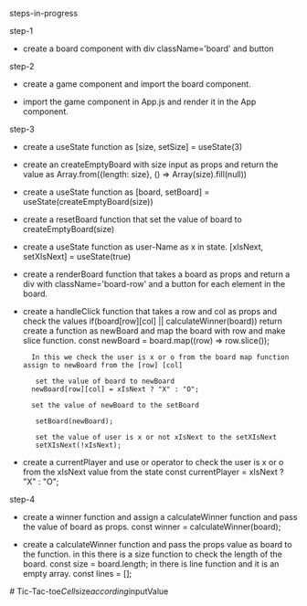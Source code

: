 steps-in-progress

step-1

- create a board component with div className='board' and button 

step-2 

- create a game component and import the board component. 

- import the game component in App.js and render it in the App component. 

step-3

- create a useState function as [size, setSize] = useState(3)

- create an createEmptyBoard with size input as props and return the value as Array.from({length: size}, () => Array(size).fill(null))

- create a useState function as [board, setBoard] = useState(createEmptyBoard(size))

- create a resetBoard function that set the value of board to createEmptyBoard(size)

- create a useState function as user-Name as x in state. [xIsNext, setXIsNext] = useState(true)

- create a renderBoard function that takes a board as props and return a div with className='board-row' and a button for each element in the board.

- create a handleClick function that takes a row and col as props and check the values 
        if(board[row][col] || calculateWinner(board)) return
        create a function as newBoard and map the board with row and make slice function.
          const newBoard = board.map((row) => row.slice());

        In this we check the user is x or o from the board map function assign to newBoard from the [row] [col]  

         set the value of board to newBoard
        newBoard[row][col] = xIsNext ? "X" : "O";

        set the value of newBoard to the setBoard
       
         setBoard(newBoard);

         set the value of user is x or not xIsNext to the setXIsNext
         setXIsNext(!xIsNext);

- create a currentPlayer and use or operator to check the user is x or o from the xIsNext value from the state
            const currentPlayer = xIsNext ? "X" : "O";

step-4 

- create a winner function and assign a calculateWinner function and pass the value of board as props.
                const winner = calculateWinner(board);

- create a calculateWinner function and pass the props value as board to the function.
        in this there is a size function to check the length of the board.
             const size = board.length;
        in there is line function and it is an empty array.
                const lines = [];
        






#   T i c - T a c - t o e _ C e l l _ s i z e _ a c c o r d i n g _ i n p u t V a l u e  
 